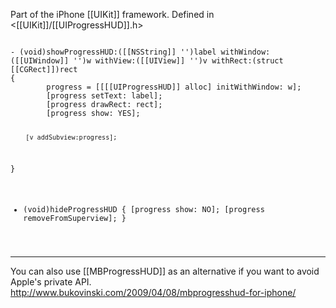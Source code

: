 

Part of the iPhone [[UIKit]] framework. Defined in <[[UIKit]]/[[UIProgressHUD]].h>

<code>
- (void)showProgressHUD:([[NSString]] '')label withWindow:([[UIWindow]] '')w withView:([[UIView]] '')v withRect:(struct [[CGRect]])rect
{
        progress = [[[[UIProgressHUD]] alloc] initWithWindow: w];
        [progress setText: label];
        [progress drawRect: rect];
        [progress show: YES];

        [v addSubview:progress];
}

- (void)hideProgressHUD
{
        [progress show: NO];
        [progress removeFromSuperview];
}
</code>

----
You can also use [[MBProgressHUD]] as an alternative if you want to avoid Apple's private API. http://www.bukovinski.com/2009/04/08/mbprogresshud-for-iphone/